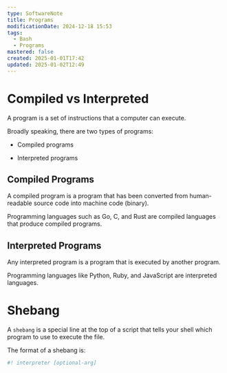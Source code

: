 ```yaml
---
type: SoftwareNote
title: Programs
modificationDate: 2024-12-18 15:53
tags:
  - Bash
  - Programs
mastered: false
created: 2025-01-01T17:42
updated: 2025-01-02T12:49
---
```


# Compiled vs Interpreted

A program is a set of instructions that a computer can execute. 

Broadly speaking, there are two types of programs:

- Compiled programs

- Interpreted programs

## Compiled Programs

A compiled program is a program that has been converted from human-readable source code into machine code (binary).

Programming languages such as Go, C, and Rust are compiled languages that produce compiled programs.

## Interpreted Programs

Any interpreted program is a program that is executed by another program.

Programming languages like Python, Ruby, and JavaScript are interpreted languages.

# Shebang

A `shebang` is a special line at the top of a script that tells your shell which program to use to execute the file.

The format of a shebang is:

```bash
#! interpreter [optional-arg]
```


